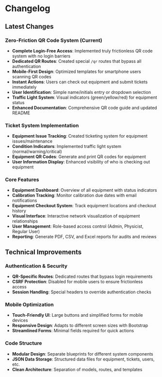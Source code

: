# Changelog

## Latest Changes

### Zero-Friction QR Code System (Current)

- **Complete Login-Free Access**: Implemented truly frictionless QR code system with no login barriers
- **Dedicated QR Routes**: Created special `/qr` routes that bypass all authentication
- **Mobile-First Design**: Optimized templates for smartphone users scanning QR codes
- **Instant Actions**: Users can check out equipment and submit tickets immediately
- **User Identification**: Simple name/initials entry or dropdown selection
- **Traffic Light System**: Visual indicators (green/yellow/red) for equipment status
- **Enhanced Documentation**: Comprehensive QR code guide and updated README

### Ticket System Implementation

- **Equipment Issue Tracking**: Created ticketing system for equipment issues/maintenance
- **Condition Indicators**: Implemented traffic light system (normal/warning/critical)
- **Equipment QR Codes**: Generate and print QR codes for equipment
- **User Information Display**: Enhanced visibility of who is checking out equipment

### Core Features

- **Equipment Dashboard**: Overview of all equipment with status indicators
- **Calibration Tracking**: Monitor calibration due dates with email notifications
- **Equipment Checkout System**: Track equipment locations and checkout history
- **Visual Interface**: Interactive network visualization of equipment relationships
- **User Management**: Role-based access control (Admin, Physicist, Regular User)
- **Reporting**: Generate PDF, CSV, and Excel reports for audits and reviews

## Technical Improvements

### Authentication & Security

- **QR-Specific Routes**: Dedicated routes that bypass login requirements
- **CSRF Protection**: Disabled for mobile users to ensure frictionless access
- **Session Handling**: Special headers to override authentication checks

### Mobile Optimization

- **Touch-Friendly UI**: Large buttons and simplified forms for mobile devices
- **Responsive Design**: Adapts to different screen sizes with Bootstrap
- **Streamlined Forms**: Minimal fields required for quick actions

### Code Structure

- **Modular Design**: Separate blueprints for different system components
- **JSON Data Storage**: Structured data files for equipment, tickets, users, etc.
- **Clean Architecture**: Separation of models, routes, and templates